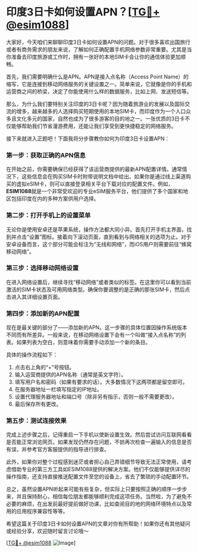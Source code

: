 # 印度3日卡如何设置APN？[[TG💪+ @esim1088](https://t.me/s/esim1088)]

大家好，今天咱们来聊聊印度3日卡如何设置APN的问题。对于很多喜欢出国旅行或者有商务需求的朋友来说，了解如何正确配置手机网络参数非常重要。尤其是当你准备去印度旅游或工作时，拥有一张好的本地SIM卡会让你的通信体验更加顺畅。

首先，我们需要明确什么是APN。APN是接入点名称（Access Point Name）的缩写，它是连接到移动网络服务的关键设置之一。简单来说，它就像是你的手机和运营商之间的桥梁，决定了你能使用什么样的数据服务，比如上网、发送短信等。

那么，为什么我们要特别关注印度的3日卡呢？因为随着旅游业的发展以及国际交流的增多，越来越多的人选择购买短期使用的本地SIM卡，而印度作为一个人口众多且文化多元的国家，自然也成为了很多游客的目的地之一。一张优质的3日卡不仅能够帮助我们节省漫游费用，还能让我们享受到更快捷稳定的网络服务。

接下来就进入正题吧！下面我将分步骤教你如何为印度3日卡设置APN：

### 第一步：获取正确的APN信息

在开始之前，你需要确保已经获得了该运营商提供的最新APN配置详情。通常情况下，这些信息会在购买SIM卡时附带说明文档中给出。如果你是通过线上渠道购买的虚拟eSIM卡，则可以直接登录相关平台下载对应的配置文件。例如，**ESIM1088**就是一个非常受欢迎的专业eSIM服务平台，他们提供了多个国家和地区包括印度在内的多种方案供用户选择。

### 第二步：打开手机上的设置菜单

无论你是使用安卓还是苹果系统，操作方法都大同小异。首先打开手机主界面，找到并点击“设置”图标。接着向下滚动页面，直到看到与网络相关的选项为止。对于安卓设备而言，这个部分可能会标注为“无线和网络”，而iOS用户则需要前往“蜂窝移动网络”。

### 第三步：选择移动网络设置

在进入网络设置后，继续寻找“移动网络”或者类似的标签。在这里你可以看到当前激活的SIM卡状态及可用网络类型。确保你要调整的是正确的那张SIM卡，然后点击进入其详细设置页面。

### 第四步：添加新的APN配置

现在是最关键的部分了——添加新的APN。这一步骤的具体位置因操作系统版本不同而有所差异。一般来说，在移动网络设置下会有一个叫做“接入点名称”的列表。如果列表为空白，则意味着你需要手动添加一个新的条目。

具体的操作流程如下：
1. 点击右上角的“+”号按钮。
2. 输入运营商提供的APN名称（通常是英文字符）。
3. 填写用户名和密码（如果有要求的话）。大多数情况下这两项都是留空即可。
4. 在服务器地址一栏填写指定的IP地址。
5. 设置代理服务器地址和端口号（除非另有指示，否则一般不需要更改）。
6. 最后保存所有更改。

### 第五步：测试连接效果

完成上述步骤之后，记得重启一下手机以使新设置生效。然后尝试访问互联网看看是否能正常浏览网页。如果发现仍然存在问题，不妨再次检查一遍输入的信息是否有误，并参考官方客服提供的指导进行排查。

此外，如果你对整个过程感到迷茫或者担心自己弄错细节导致无法正常使用，请考虑借助专业的第三方工具如ESIM1088提供的解决方案。他们不仅能够提供详尽的操作指南，还支持直接推送配置文件至您的设备上，省去了繁琐的手动配置环节。

总之，虽然设置APN听起来可能有些复杂，但实际上只要按照正确的顺序一步步来，并且保持耐心，相信每位朋友都能够顺利完成这项任务。当然啦，为了避免不必要的麻烦，在出发前最好提前做好功课，比如查阅目的地的网络环境特点以及常用的应用程序兼容性等等。

希望这篇关于印度3日卡如何设置APN的文章对你有所帮助！如果你还有其他疑问或经验分享，欢迎随时留言讨论哦～

[[TG💪+ @esim1088](https://t.me/s/esim1088) ![Image](https://i.postimg.cc/4NQfJmqS/Snipaste-2025-05-13-00-14-12.png)]